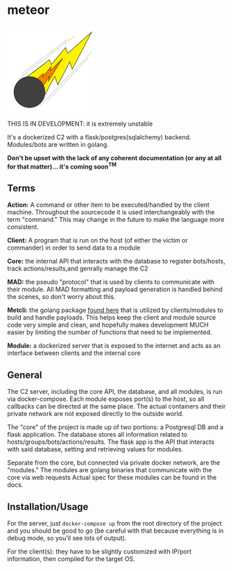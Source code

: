 # meteor
![Meteor](docs/images/small_meteor_art.png?raw=true "I clearly don't do graphic design...")  

THIS IS IN DEVELOPMENT: it is extremely unstable

It's a dockerized C2 with a flask/postgres(sqlalchemy) backend.  Modules/bots are written in golang.  

**Don't be upset with the lack of any coherent documentation (or any at all for that matter)... it's coming soon<sup>TM</sup>**
## Terms
**Action:** A command or other item to be executed/handled by the client machine.  Throughout the sourcecode it is used interchangeably with the term "command."  This may change in the future to make the language more consistent.

**Client:** A program that is run on the host (of either the victim or commander) in order to send data to a module

**Core:** the internal API that interacts with the database to register bots/hosts, track actions/results,and genrally manage the C2  

**MAD:** the pseudo "protocol" that is used by clients to communicate with their module.  All MAD formatting and payload generation is handled behind the scenes, so don't worry about this.

**Metcli:** the golang package [found here](https://github.com/degenerat3/metcli) that is utilized by clients/modules to build and handle payloads. This helps keep the client and module source code very simple and clean, and hopefully makes development MUCH easier by limiting the number of functions that need to be implemented.

**Module:** a dockerized server that is exposed to the internet and acts as an interface between clients and the internal core

## General
The C2 server, including the core API, the database, and all modules, is run via docker-compose.  Each module exposes port(s) to the host, so all callbacks can be directed at the same place.  The actual containers and their private network are not exposed directly to the outside world.  

The "core" of the project is made up of two portions: a Postgresql DB and a flask application.  The database stores all information related to hosts/groups/bots/actions/results.  The flask app is the API that interacts with said database, setting and retrieving values for modules.  

Separate from the core, but connected via private docker network, are the "modules."  The modules are golang binaries that communicate with the core via web requests  Actual spec for these modules can be found in the docs.

## Installation/Usage
For the server, just `docker-compose up` from the root directory of the project and you should be good to go (be careful with that because everything is in debug mode, so you'll see lots of output).  

For the client(s): they have to be slightly customized with IP/port information, then compiled for the target OS.

